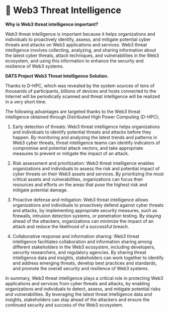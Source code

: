 # 🔐 Web3 Threat Intelligence
**Why is Web3 threat intelligence important?**

Web3 threat intelligence is important because it helps organizations and individuals to proactively identify, assess, and mitigate potential cyber threats and attacks on Web3 applications and services. Web3 threat intelligence involves collecting, analyzing, and sharing information about the latest cyber threats, attack techniques, and vulnerabilities in the Web3 ecosystem, and using this information to enhance the security and resilience of Web3 systems.

**DATS Project Web3 Threat Intelligence Solution.**

Thanks to D-HPC, which was revealed by the system sources of tens of thousands of participants, billions of devices and hosts connected to the Internet will be periodically scanned and threat intelligence will be realized in a very short time. 

The following advantages are targeted thanks to the Web3 threat intelligence obtained through Distributed High Power Computing (D-HPC);

1. Early detection of threats: Web3 threat intelligence helps organizations and individuals to identify potential threats and attacks before they happen. By monitoring and analyzing the latest trends and patterns in Web3 cyber threats, threat intelligence teams can identify indicators of compromise and potential attack vectors, and take appropriate measures to prevent or mitigate the impact of an attack.

2. Risk assessment and prioritization: Web3 threat intelligence enables organizations and individuals to assess the risk and potential impact of cyber threats on their Web3 assets and services. By prioritizing the most critical assets and vulnerabilities, organizations can focus their resources and efforts on the areas that pose the highest risk and mitigate potential damage.

3. Proactive defense and mitigation: Web3 threat intelligence allows organizations and individuals to proactively defend against cyber threats and attacks, by implementing appropriate security measures, such as firewalls, intrusion detection systems, or penetration testing. By staying ahead of the attackers, organizations can minimize the impact of an attack and reduce the likelihood of a successful breach.

4. Collaborative response and information sharing: Web3 threat intelligence facilitates collaboration and information sharing among different stakeholders in the Web3 ecosystem, including developers, security researchers, and regulatory agencies. By sharing threat intelligence data and insights, stakeholders can work together to identify and address emerging threats, develop best practices and standards, and promote the overall security and resilience of Web3 systems.

In summary, Web3 threat intelligence plays a critical role in protecting Web3 applications and services from cyber threats and attacks, by enabling organizations and individuals to detect, assess, and mitigate potential risks and vulnerabilities. By leveraging the latest threat intelligence data and insights, stakeholders can stay ahead of the attackers and ensure the continued security and success of the Web3 ecosystem.
